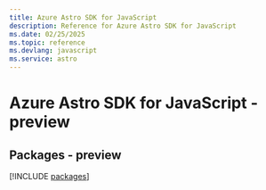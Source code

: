 ```yaml
---
title: Azure Astro SDK for JavaScript
description: Reference for Azure Astro SDK for JavaScript
ms.date: 02/25/2025
ms.topic: reference
ms.devlang: javascript
ms.service: astro
---
```

# Azure Astro SDK for JavaScript - preview
## Packages - preview
[!INCLUDE [packages](astro-index.md)]